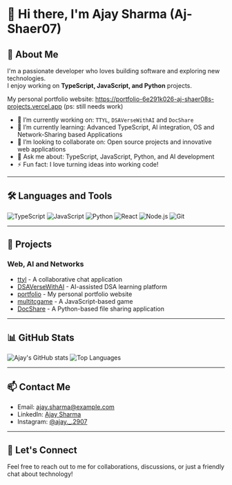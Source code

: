 # 👋 Hi there, I'm Ajay Sharma (Aj-Shaer07)

## 🚀 About Me
I'm a passionate developer who loves building software and exploring new technologies.  
I enjoy working on **TypeScript, JavaScript, and Python** projects.

My personal portfolio website: https://portfolio-6e291k026-aj-shaer08s-projects.vercel.app
(ps: still needs work)

- 🔭 I’m currently working on: `TTYL`, `DSAVerseWithAI` and `DocShare`
- 🌱 I’m currently learning: Advanced TypeScript, AI integration, OS and Network-Sharing based Applications
- 👯 I’m looking to collaborate on: Open source projects and innovative web applications
- 💬 Ask me about: TypeScript, JavaScript, Python, and AI development
- ⚡ Fun fact: I love turning ideas into working code!

---

## 🛠️ Languages and Tools
![TypeScript](https://img.shields.io/badge/-TypeScript-333333?style=flat&logo=typescript)
![JavaScript](https://img.shields.io/badge/-JavaScript-333333?style=flat&logo=javascript)
![Python](https://img.shields.io/badge/-Python-333333?style=flat&logo=python)
![React](https://img.shields.io/badge/-React-333333?style=flat&logo=react)
![Node.js](https://img.shields.io/badge/-Node.js-333333?style=flat&logo=node.js)
![Git](https://img.shields.io/badge/-Git-333333?style=flat&logo=git)

---

## 💼 Projects
### Web, AI and Networks
- [ttyl](https://github.com/Jishnu-Prasad888/ttyl) - A collaborative chat application
- [DSAVerseWithAI](https://github.com/jeetumodi/DSAVerseWithAI) - AI-assisted DSA learning platform
- [portfolio](https://github.com/Aj-Shaer07/portfolio) - My personal portfolio website
- [multitcgame](https://github.com/Aj-Shaer07/multitcgame) - A JavaScript-based game
- [DocShare](https://github.com/Aj-Shaer07/docshare.git) - A Python-based file sharing application

---

## 📊 GitHub Stats
![Ajay's GitHub stats](https://github-readme-stats.vercel.app/api?username=Aj-Shaer07&show_icons=true&theme=radical)
![Top Languages](https://github-readme-stats.vercel.app/api/top-langs/?username=Aj-Shaer07&layout=compact&theme=radical)

---

## 📫 Contact Me
- Email: [ajay.sharma@example.com](mailto:ajay.sharma.sam2907@gmail.com)
- LinkedIn: [Ajay Sharma](www.linkedin.com/in/ajayshaersamb070692)
- Instagram: [@ajay._.2907](https://www.instagram.com/ajay._.2907/)

---

## 🧠 Let's Connect
Feel free to reach out to me for collaborations, discussions, or just a friendly chat about technology!
